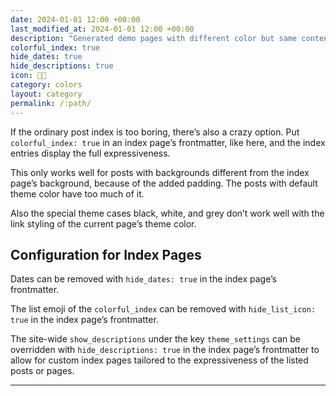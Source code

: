 ```yaml
---
date: 2024-01-01 12:00 +00:00
last_modified_at: 2024-01-01 12:00 +00:00
description: "Generated demo pages with different color but same content"
colorful_index: true
hide_dates: true
hide_descriptions: true
icon: 🏳️‍🌈
category: colors
layout: category
permalink: /:path/
---
```

If the ordinary post index is too boring, there’s also a crazy option. Put `colorful_index: true` in an index page’s frontmatter, like here, and the index entries display the full expressiveness.

This only works well for posts with backgrounds different from the index page’s background, because of the added padding. The posts with default theme color have too much of it.

Also the special theme cases black, white, and grey don’t work well with the link styling of the current page’s theme color.

## Configuration for Index Pages

Dates can be removed with `hide_dates: true` in the index page’s frontmatter.

The list emoji of the `colorful_index` can be removed with `hide_list_icon: true` in the index page’s frontmatter.

The site-wide `show_descriptions` under the key `theme_settings` can be overridden with `hide_descriptions: true` in the index page’s frontmatter to allow for custom index pages tailored to the expressiveness of the listed posts or pages.

---
